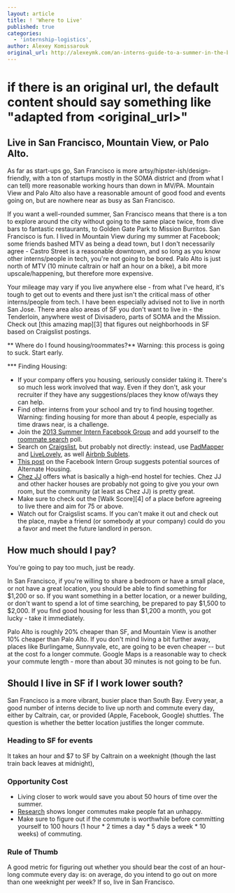 ```yaml
---
layout: article
title: ! 'Where to Live'
published: true
categories:
  - 'internship-logistics',
author: Alexey Komissarouk
original_url: http://alexeymk.com/an-interns-guide-to-a-summer-in-the-bay-area/
---
```


# if there is an original url, the default content should say something like "adapted from <original_url>"

## Live in San Francisco, Mountain View, or Palo Alto.
As far as start-ups go, San Francisco is more artsy/hipster-ish/design-friendly, with a ton of startups mostly in the SOMA district and (from what I can tell) more reasonable working hours than down in MV/PA.  Mountain View and Palo Alto also have a reasonable amount of good food and events going on, but are nowhere near as busy as San Francisco.

If you want a well-rounded summer, San Francisco means that there is a ton to explore around the city without going to the same place twice, from dive bars to fantastic restaurants, to Golden Gate Park to Mission Burritos.  San Francisco is fun.  I lived in Mountain View during my summer at Facebook; some friends bashed MTV as being a dead town, but I don't necessarily agree - Castro Street is a reasonable downtown, and so long as you know other interns/people in tech, you're not going to be bored. Palo Alto is just north of MTV (10 minute caltrain or half an hour on a bike), a bit more upscale/happening, but therefore more expensive.

Your mileage may vary if you live anywhere else - from what I've heard, it's tough to get out to events and there just isn't the critical mass of other interns/people from tech.  I have been especially advised not to live in north San Jose.  There area also areas of SF you don't want to live in - the Tenderloin, anywhere west of Divisadero, parts of SOMA and the Mission. Check out [this amazing map][3] that figures out neighborhoods in SF based on Craigslist postings.

** Where do I found housing/roommates?**
Warning: this process is going to suck. Start early.

*** Finding Housing:

- If your company offers you housing, seriously consider taking it. There's so much less work involved that way.  Even if they don't, ask your recruiter if they have any suggestions/places they know of/ways they can help.
- Find other interns from your school and try to find housing together. Warning: finding housing for more than about 4 people, especially as time draws near, is a challenge.
- Join the [2013 Summer Intern Facebook Group](https://www.facebook.com/groups/210814239033807/) and add yourself to the [roommate search](https://www.facebook.com/questions/251394174975813/?qa_ref=qd) poll.
- Search on [Craigslist](http://craigslist.org), but probably not directly: instead, use [PadMapper](http://padmapper.com) and [LiveLovely](http://livelovely.com), as well [Airbnb Sublets](https://www.airbnb.com/sublets).
- [This post](https://www.facebook.com/groups/210814239033807/243098055805425/) on the Facebook Intern Group suggests potential sources of Alternate Housing.
- [Chez JJ](http://chezjj.com/) offers what is basically a high-end hostel for techies. Chez JJ and other hacker houses are probably not going to give you your own room, but the community (at least as Chez JJ) is pretty great.
- Make sure to check out the [Walk Score][4] of a place before agreeing to live there and aim for 75 or above.
- Watch out for Craigslist scams. If you can't make it out and check out the place, maybe a friend (or somebody at your company) could do you a favor and meet the future landlord in person.

## How much should I pay?

You're going to pay too much, just be ready.

In San Francisco, if you're willing to share a bedroom or have a small place, or not have a great location, you should be able to find something for $1,200 or so.  If you want something in a better location, or a newer building, or don't want to spend a lot of time searching, be prepared to pay $1,500 to $2,000.  If you find good housing for less than $1,200 a month, you got lucky - take it immediately.

Palo Alto is roughly 20% cheaper than SF, and Mountain View is another 10% cheaper than Palo Alto.  If you don't mind living a bit further away, places like Burlingame, Sunnyvale, etc, are going to be even cheaper -- but at the cost fo a longer commute.  Google Maps is a reasonable way to check your commute length - more than about 30 minutes is not going to be fun.

## Should I live in SF if I work lower south?

San Francisco is a more vibrant, busier place than South Bay.  Every year, a good number of interns decide to live up north and commute every day, either by Caltrain, car, or provided (Apple, Facebook, Google) shuttles.  The question is whether the better location justifies the longer commute.

### Heading to SF for events
It takes an hour and $7 to SF by Caltrain on a weeknight (though the last train back leaves at midnight),

### Opportunity Cost
- Living closer to work would save you about 50 hours of time over the summer.
- [Research](http://healthland.time.com/2012/05/08/long-commute-your-heart-and-waistline-may-suffer-for-it/) shows longer commutes make people fat an unhappy.
- Make sure to figure out if the commute is worthwhile before committing yourself to 100 hours (1 hour * 2 times a day * 5 days a week * 10 weeks) of commuting.

### Rule of Thumb
A good metric for figuring out whether you should bear the cost of an hour-long commute every day is: on average, do you intend to go out on more than one weeknight per week? If so, live in San Francisco.
